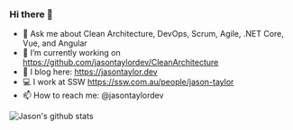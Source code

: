 ### Hi there 👋

- 💬 Ask me about Clean Architecture, DevOps, Scrum, Agile, .NET Core, Vue, and Angular
- 🔭 I’m currently working on https://github.com/jasontaylordev/CleanArchitecture
- 📃 I blog here: https://jasontaylor.dev
- 💻 I work at SSW https://ssw.com.au/people/jason-taylor
- 📫 How to reach me: @jasontaylordev

![Jason's github stats](https://github-readme-stats.vercel.app/api/?username=jasontaylordev&show_icons=true&title_color=fff&icon_color=79ff97&text_color=9f9f9f&bg_color=151515)
